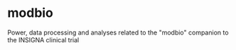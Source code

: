 # modbio
Power, data processing and analyses related to the "modbio" companion to the INSIGNA clinical trial
